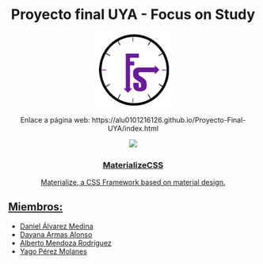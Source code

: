 <h1 align="center">Proyecto final UYA - Focus on Study</h1>

<p align="center">
  <a href="http://materializecss.com/">
    <img src="images/logo.png" width="150">
</p>
</a>

<p align="center">
  Enlace a página web: https://alu0101216126.github.io/Proyecto-Final-UYA/index.html
</p>


<p align="center">
  <a href="http://materializecss.com/">
    <img src="http://materializecss.com/res/materialize.svg" width="150">
</p>

<h3 align="center">MaterializeCSS</h3>

<p align="center">
  Materialize, a CSS Framework based on material design.
</p>

## Miembros:

- Daniel Álvarez Medina
- Dayana Armas Alonso
- Alberto Mendoza Rodríguez
- Yago Pérez Molanes
